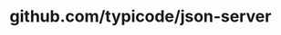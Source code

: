 ---
layout: post
title: github.com/typicode/json-server
categories: link
tags: [انگلیسی, گیت‌هاب, برنامه‌نویسی]
---